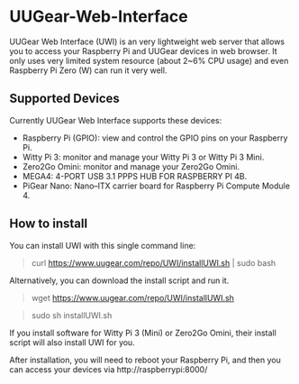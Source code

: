 # UUGear-Web-Interface
UUGear Web Interface (UWI) is an very lightweight web server that allows you to access your Raspberry Pi and UUGear devices in web browser. It only uses very limited system resource (about 2~6% CPU usage) and even Raspberry Pi Zero (W) can run it very well.

## Supported Devices
Currently UUGear Web Interface supports these devices:
- Raspberry Pi (GPIO): view and control the GPIO pins on your Raspberry Pi.
- Witty Pi 3: monitor and manage your Witty Pi 3 or Witty Pi 3 Mini.
- Zero2Go Omini: monitor and manage your Zero2Go Omini.
- MEGA4: 4-PORT USB 3.1 PPPS HUB FOR RASPBERRY PI 4B.
- PiGear Nano: Nano–ITX carrier board for Raspberry Pi Compute Module 4. 

## How to install
You can install UWI with this single command line:
> curl https://www.uugear.com/repo/UWI/installUWI.sh | sudo bash

Alternatively, you can download the install script and run it.
> wget https://www.uugear.com/repo/UWI/installUWI.sh

> sudo sh installUWI.sh

If you install software for Witty Pi 3 (Mini) or Zero2Go Omini, their install script will also install UWI for you.

After installation, you will need to reboot your Raspberry Pi, and then you can access your devices via http://raspberrypi:8000/
